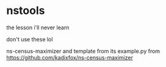 # nstools
the lesson i'll never learn

don't use these lol

ns-census-maximizer and template from its example.py from https://github.com/kadixfox/ns-census-maximizer
